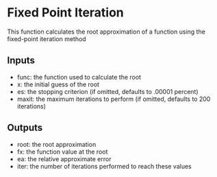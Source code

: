 # Fixed Point Iteration
This function calculates the root approximation of a function using the fixed-point iteration method
## Inputs
* func: the function used to calculate the root
* x: the initial guess of the root
* es: the stopping criterion (if omitted, defaults to .00001 percent)
* maxit: the maximum iterations to perform (if omitted, defaults to 200 iterations)
## Outputs
* root: the root approximation
* fx: the function value at the root
* ea: the relative approximate error
* iter: the number of iterations performed to reach these values
